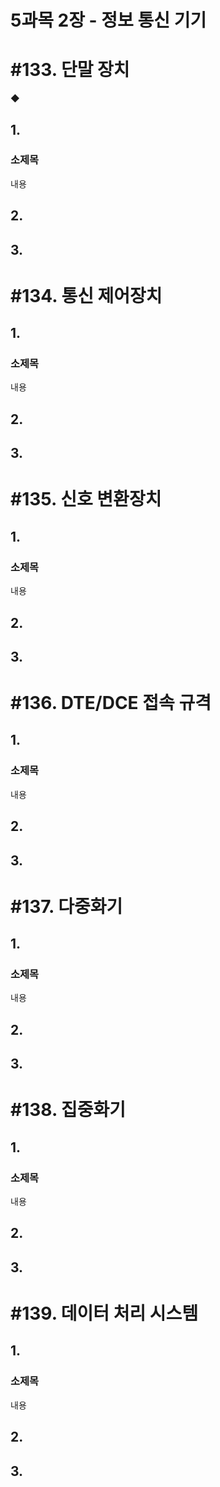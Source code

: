 # 5과목 2장 - 정보 통신 기기

# #133. 단말 장치

◆ 

## 1.

### 소제목

내용

## 2.

## 3.

# #134. 통신 제어장치

## 1.

### 소제목

내용

## 2.

## 3.

# #135. 신호 변환장치

## 1.

### 소제목

내용

## 2.

## 3.

# #136. DTE/DCE 접속 규격

## 1.

### 소제목

내용

## 2.

## 3.

# #137. 다중화기

## 1.

### 소제목

내용

## 2.

## 3.

# #138. 집중화기

## 1.

### 소제목

내용

## 2.

## 3.

# #139. 데이터 처리 시스템

## 1.

### 소제목

내용

## 2.

## 3.